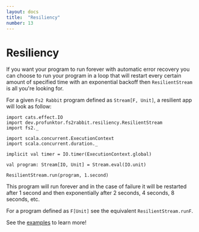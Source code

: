 ```yaml
---
layout: docs
title:  "Resiliency"
number: 13
---
```


# Resiliency

If you want your program to run forever with automatic error recovery you can choose to run your program in a loop that will restart every certain amount of specified time with an exponential backoff then `ResilientStream` is all you're looking for.

For a given `Fs2 Rabbit` program defined as `Stream[F, Unit]`, a resilient app will look as follow:

```tut:book:silent
import cats.effect.IO
import dev.profunktor.fs2rabbit.resiliency.ResilientStream
import fs2._

import scala.concurrent.ExecutionContext
import scala.concurrent.duration._

implicit val timer = IO.timer(ExecutionContext.global)

val program: Stream[IO, Unit] = Stream.eval(IO.unit)

ResilientStream.run(program, 1.second)
```

This program will run forever and in the case of failure it will be restarted after 1 second and then exponentially after 2 seconds, 4 seconds, 8 seconds, etc.

For a program defined as `F[Unit]` see the equivalent `ResilientStream.runF`.

See the [examples](https://github.com/gvolpe/fs2-rabbit/tree/master/examples/src/main/scala/dev/profunktor/fs2rabbit/examples) to learn more!
